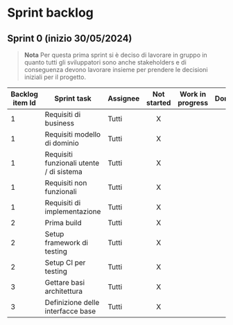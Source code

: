 # Sprint backlog

## Sprint 0 (inizio 30/05/2024)
> **Nota**
> Per questa prima sprint si è deciso di lavorare in gruppo in quanto tutti gli sviluppatori sono anche stakeholders e di conseguenza devono lavorare insieme per prendere le decisioni iniziali per il progetto.

|Backlog item Id|Sprint task|Assignee|Not started|Work in progress|Done|
|------------|-----------|------------|:-:|:-:|:-:|
|1|Requisiti di business|Tutti|X|||
|1|Requisiti modello di dominio|Tutti|X|||
|1|Requisiti funzionali utente / di sistema|Tutti|X|||
|1|Requisiti non funzionali|Tutti|X|||
|1|Requisiti di implementazione|Tutti|X|||
|2|Prima build|Tutti|X|||
|2|Setup framework di testing|Tutti|X|||
|2|Setup CI per testing|Tutti|X|||
|3|Gettare basi architettura|Tutti|X|||
|3|Definizione delle interfacce base|Tutti|X|||
